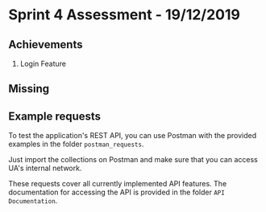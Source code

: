 # Sprint 4 Assessment - 19/12/2019

## Achievements

1. Login Feature


## Missing




## Example requests

To test the application's REST API, you can use Postman with the provided examples in the folder `postman_requests`.

Just import the collections on Postman and make sure that you can access UA's internal network.

These requests cover all currently implemented API features. The documentation for accessing the API is provided in the folder `API Documentation`.